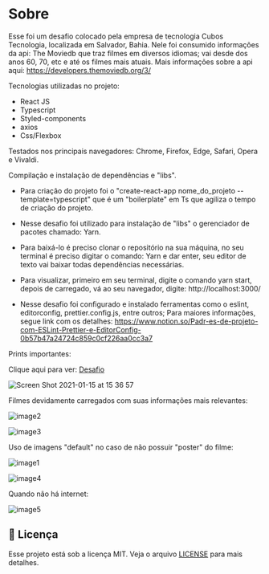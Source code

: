 # Sobre

Esse foi um desafio colocado pela empresa de tecnologia Cubos Tecnologia, localizada em Salvador, Bahia. Nele foi consumido informações da api: The Moviedb que traz filmes em diversos idiomas; vai desde dos anos 60, 70, etc e até os filmes mais atuais. Mais informações sobre a api aqui: https://developers.themoviedb.org/3/

Tecnologias utilizadas no projeto:

- React JS
- Typescript
- Styled-components
- axios
- Css/Flexbox

Testados nos principais navegadores:
Chrome, Firefox, Edge, Safari, Opera e Vivaldi.

Compilação e instalação de dependências e "libs".
- Para criação do projeto foi o  "create-react-app nome_do_projeto --template=typescript" que é um "boilerplate" em Ts que agiliza o tempo de criação do projeto.

- Nesse desafio foi utilizado para instalação de "libs" o gerenciador de pacotes chamado: Yarn.

- Para baixá-lo é preciso clonar o repositório na sua máquina, no seu terminal é preciso digitar o comando: Yarn e dar enter, seu editor de texto vai baixar todas dependências necessárias. 

- Para visualizar, primeiro em seu terminal, digite o comando yarn start, depois de carregado, vá ao seu navegador, digite: http://localhost:3000/

- Nesse desafio foi configurado e instalado ferramentas como o eslint, editorconfig, prettier.config.js, entre outros; Para maiores informações, segue link com os detalhes: https://www.notion.so/Padr-es-de-projeto-com-ESLint-Prettier-e-EditorConfig-0b57b47a24724c859c0cf226aa0cc3a7


Prints importantes:


Clique aqui para ver: [Desafio](https://youtu.be/LM2NGcy1_jc)

![Screen Shot 2021-01-15 at 15 36 57](https://user-images.githubusercontent.com/3237047/104765395-993ae380-5747-11eb-9a86-228eafbc2d0e.png)

Filmes devidamente carregados com suas informações mais relevantes:


![image2](https://user-images.githubusercontent.com/3237047/104764624-6a703d80-5746-11eb-84c9-43782fd4111c.png)

![image3](https://user-images.githubusercontent.com/3237047/104764786-a1465380-5746-11eb-99d6-8ab1b7748743.png)

Uso de imagens "default" no caso de não possuir "poster" do filme:

![image1](https://user-images.githubusercontent.com/3237047/104764404-1feec100-5746-11eb-92f9-fbfead01cf11.png)

![image4](https://user-images.githubusercontent.com/3237047/104765004-f71afb80-5746-11eb-917e-5bff956b99b4.png)

Quando não há internet:

![image5](https://user-images.githubusercontent.com/3237047/104767088-62b29800-574a-11eb-9cb3-88e75b7cbb90.png)

## :memo: Licença

Esse projeto está sob a licença MIT. Veja o arquivo [LICENSE](LICENSE) para mais detalhes.


